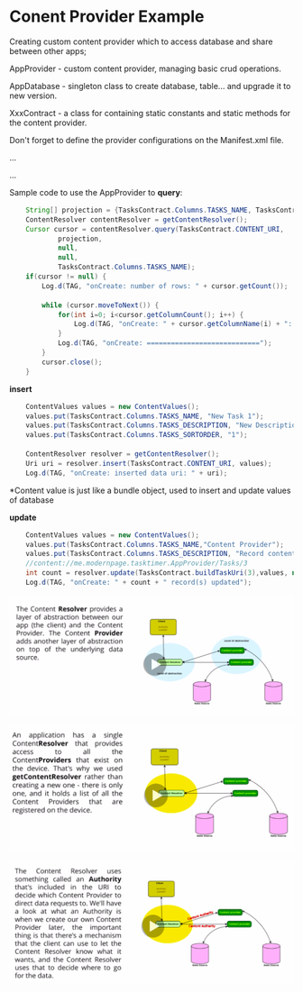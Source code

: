 # Conent Provider Example
Creating custom content provider which to access database and share between other apps; 

AppProvider - custom content provider, managing basic crud operations.

AppDatabase - singleton class to create database, table... and upgrade it to new version.

XxxContract - a class for containing static constants and static methods for the content provider.

Don't forget to define the provider configurations on the Manifest.xml file.

<application>
  ...
  <provider
            android:name="me.modernpage.tasktimer.AppProvider"
            android:authorities="me.modernpage.tasktimer.AppProvider"
            android:exported="false"/>
  
  ...
</application>

Sample code to use the AppProvider to **query**:
```java
    String[] projection = {TasksContract.Columns.TASKS_NAME, TasksContract.Columns.TASKS_DESCRIPTION};
    ContentResolver contentResolver = getContentResolver();
    Cursor cursor = contentResolver.query(TasksContract.CONTENT_URI,
            projection,
            null,
            null,
            TasksContract.Columns.TASKS_NAME);
    if(cursor != null) {
        Log.d(TAG, "onCreate: number of rows: " + cursor.getCount());

        while (cursor.moveToNext()) {
            for(int i=0; i<cursor.getColumnCount(); i++) {
                Log.d(TAG, "onCreate: " + cursor.getColumnName(i) + ": " + cursor.getString(i));
            }
            Log.d(TAG, "onCreate: ============================");
        }
        cursor.close();
    }

```
**insert**
```java
    ContentValues values = new ContentValues();
    values.put(TasksContract.Columns.TASKS_NAME, "New Task 1");
    values.put(TasksContract.Columns.TASKS_DESCRIPTION, "New Description 1");
    values.put(TasksContract.Columns.TASKS_SORTORDER, "1");

    ContentResolver resolver = getContentResolver();
    Uri uri = resolver.insert(TasksContract.CONTENT_URI, values);
    Log.d(TAG, "onCreate: inserted data uri: " + uri);
```
*Content value is just like a bundle object, used to insert and update values of database

**update**
```java
    ContentValues values = new ContentValues();
    values.put(TasksContract.Columns.TASKS_NAME,"Content Provider");
    values.put(TasksContract.Columns.TASKS_DESCRIPTION, "Record content provider video");
    //content://me.modernpage.tasktimer.AppProvider/Tasks/3
    int count = resolver.update(TasksContract.buildTaskUri(3),values, null, null);
    Log.d(TAG, "onCreate: " + count + " record(s) updated");
```
        
![alt text](https://github.com/ModerPage/ConentProviderExample/blob/master/28a9bba9ffa148f78947d8940c1cfa09.png?raw=true)

![alt text](https://github.com/ModerPage/ConentProviderExample/blob/master/0f90cba3f3f04d8d9bec2cbe14703968.png?raw=true)

![alt text](https://github.com/ModerPage/ConentProviderExample/blob/master/a546e67a3b9e4bf9a25413789245c738.png?raw=true)
